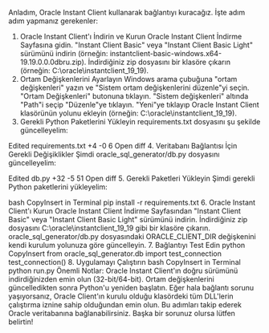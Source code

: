 Anladım, Oracle Instant Client kullanarak bağlantıyı kuracağız. İşte adım adım yapmanız gerekenler:

1. Oracle Instant Client'ı İndirin ve Kurun
Oracle Instant Client İndirme Sayfasına gidin.
"Instant Client Basic" veya "Instant Client Basic Light" sürümünü indirin (örneğin: instantclient-basic-windows.x64-19.19.0.0.0dbru.zip).
İndirdiğiniz zip dosyasını bir klasöre çıkarın (örneğin: C:\oracle\instantclient_19_19).
2. Ortam Değişkenlerini Ayarlayın
Windows arama çubuğuna "ortam değişkenleri" yazın ve "Sistem ortam değişkenlerini düzenle"yi seçin.
"Ortam Değişkenleri" butonuna tıklayın.
"Sistem değişkenleri" altında "Path"i seçip "Düzenle"ye tıklayın.
"Yeni"ye tıklayıp Oracle Instant Client klasörünün yolunu ekleyin (örneğin: C:\oracle\instantclient_19_19).
3. Gerekli Python Paketlerini Yükleyin
requirements.txt dosyasını şu şekilde güncelleyelim:

Edited
requirements.txt
+4
-0
 6
Open diff
4. Veritabanı Bağlantısı İçin Gerekli Değişiklikler
Şimdi oracle_sql_generator/db.py dosyasını güncelleyelim:

Edited
db.py
+32
-5
 51
Open diff
5. Gerekli Paketleri Yükleyin
Şimdi gerekli Python paketlerini yükleyelim:

bash
CopyInsert in Terminal
pip install -r requirements.txt
6. Oracle Instant Client'ı Kurun
Oracle Instant Client İndirme Sayfasından "Instant Client Basic" veya "Instant Client Basic Light" sürümünü indirin.
İndirdiğiniz zip dosyasını C:\oracle\instantclient_19_19 gibi bir klasöre çıkarın.
oracle_sql_generator/db.py dosyasındaki ORACLE_CLIENT_DIR değişkenini kendi kurulum yolunuza göre güncelleyin.
7. Bağlantıyı Test Edin
python
CopyInsert
from oracle_sql_generator.db import test_connection
test_connection()
8. Uygulamayı Çalıştırın
bash
CopyInsert in Terminal
python run.py
Önemli Notlar:
Oracle Instant Client'ın doğru sürümünü indirdiğinizden emin olun (32-bit/64-bit).
Ortam değişkenlerini güncelledikten sonra Python'u yeniden başlatın.
Eğer hala bağlantı sorunu yaşıyorsanız, Oracle Client'ın kurulu olduğu klasördeki tüm DLL'lerin çalıştırma iznine sahip olduğundan emin olun.
Bu adımları takip ederek Oracle veritabanına bağlanabilirsiniz. Başka bir sorunuz olursa lütfen belirtin!


